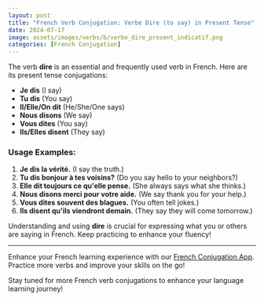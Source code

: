 ```yaml
---
layout: post
title: "French Verb Conjugation: Verbe Dire (to say) in Present Tense"
date: 2024-07-17
image: assets/images/verbs/b/verbe_dire_present_indicatif.png
categories: [French Conjugation]
---
```


The verb **dire** is an essential and frequently used verb in French. Here are its present tense conjugations:

- **Je dis** (I say)
- **Tu dis** (You say)
- **Il/Elle/On dit** (He/She/One says)
- **Nous disons** (We say)
- **Vous dites** (You say)
- **Ils/Elles disent** (They say)

### Usage Examples:

1. **Je dis la vérité.** (I say the truth.)
2. **Tu dis bonjour à tes voisins?** (Do you say hello to your neighbors?)
3. **Elle dit toujours ce qu'elle pense.** (She always says what she thinks.)
4. **Nous disons merci pour votre aide.** (We say thank you for your help.)
5. **Vous dites souvent des blagues.** (You often tell jokes.)
6. **Ils disent qu'ils viendront demain.** (They say they will come tomorrow.)

Understanding and using **dire** is crucial for expressing what you or others are saying in French. Keep practicing to enhance your fluency!

---

Enhance your French learning experience with our [French Conjugation App]({{site.appStore.url}}). Practice more verbs and improve your skills on the go!

Stay tuned for more French verb conjugations to enhance your language learning journey!